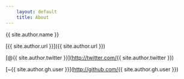 ```yaml
---
    layout: default
    title: About
---
```


{{ site.author.name }}

[{{ site.author.url }}]({{ site.author.url }})

[@{{ site.author.twitter }}](http://twitter.com/{{ site.author.twitter }})

[~{{ site.author.gh.user }}](http://github.com/{{ site.author.gh.user }})